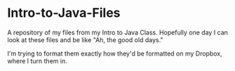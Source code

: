 # Intro-to-Java-Files
A repository of my files from my Intro to Java Class.
Hopefully one day I can look at these files and be like "Ah, the good old days."

I'm trying to format them exactly how they'd be formatted on my Dropbox, where I turn them in.
